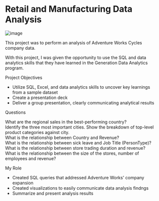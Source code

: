 # Retail and Manufacturing Data Analysis
![image](https://user-images.githubusercontent.com/21301202/170589414-725d7912-2e56-44a5-9370-6266375e41d3.png)


This project was to perform an analysis of Adventure Works Cycles company data.

With this project, I was given the opportunity to use the SQL and data analytics skills that they have learned in the Generation Data Analytics program.

Project Objectives
<ul class="a">
<li>Utilize SQL, Excel, and data analytics skills to uncover key learnings from a sample dataset
<li> Create a presentation deck
<li> Deliver a group presentation, clearly communicating analytical results
</ul>

Questions

What are the regional sales in the best-performing country?<br>
Identify the three most important cities. Show the breakdown of top-level product categories against city.<br>
What is the relationship between Country and Revenue?<br>
What is the relationship between sick leave and Job Title (PersonType)?<br>
What is the relationship between store trading duration and revenue?<br>
What is the relationship between the size of the stores, number of employees and revenue?<br>


My Role
<ul class="a">
<li> Created SQL queries that addressed Adventure Works' company expansion
<li> Created visualizations to easily communicate data analysis findngs
<li> Summarize and present analysis results
</ul>


